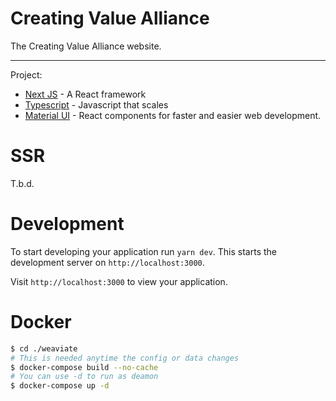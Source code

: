 
# Creating Value Alliance

The Creating Value Alliance website. 

---

Project:

- [Next JS](https://nextjs.org/) - A React framework
- [Typescript](https://www.typescriptlang.org/) - Javascript that scales
- [Material UI](https://material-ui.com/) - React components for faster and easier web development.

# SSR

T.b.d.

# Development

To start developing your application run `yarn dev`. This starts the development server on `http://localhost:3000`.

Visit `http://localhost:3000` to view your application.

# Docker

```sh
$ cd ./weaviate
# This is needed anytime the config or data changes
$ docker-compose build --no-cache
# You can use -d to run as deamon
$ docker-compose up -d
```